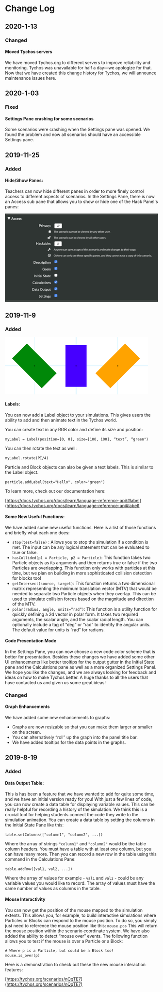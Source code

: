 # Change Log

## 2020-1-13

### Changed

#### **Moved Tychos servers**

We have moved Tychos.org to different servers to improve reliability and monitoring. Tychos was unavailable for half a day—we apologize for that. Now that we have created this change history for Tychos, we will announce maintenance issues here.

## 2020-1-03

### Fixed

#### Settings Pane crashing for some scenarios

Some scenarios were crashing when the Settings pane was opened. We found the problem and now all scenarios should have an accessible Settings pane.

## 2019-11-25

### Added

#### **Hide/Show Panes:**

Teachers can now hide different panes in order to more finely control access to different aspects of scenarios. In the Settings Pane, there is now an Access sub pane that allows you to show or hide one of the Hack Panel's panes:

![](../.gitbook/assets/screen-shot-2020-01-16-at-4.53.32-pm.png)

## 2019-11-9

### Added

![](../.gitbook/assets/image.png)

#### **Labels:**  

You can now add a Label object to your simulations. This gives users the ability to add and then animate text in the Tychos world.    
  
You can create text in any RGB color and define its size and position:  
  
`myLabel = Label(position=[0, 0], size=[100, 100], “text”, “green")`  
  
You can then rotate the text as well:  
  
`myLabel.rotate(PI/4)`  
  
Particle and Block objects can also be given a text labels. This is similar to the Label object.  
  
`particle.addLabel(text="Hello", color="green")`  
  
To learn more, check out our documentation here:  
  
[https://docs.tychos.org/docs/learn/language-reference-api\#label](https://docs.tychos.org/docs/learn/language-reference-api#label)  


#### **Some New Useful Functions:**

We have added some new useful functions. Here is a list of those functions and briefly what each one does: 

* `stop(test=false)` :   Allows you to stop the simulation if a condition is met. The input can be any logical statement that can be evaluated to true or false.  
* `hasCollided(p1 = Particle, p2 = Particle)`:   This function takes two Particle objects as its arguments and then returns true or false if the two Particles are overlapping. This function only works with particles at this time, but we plan on building in more sophisticated collision detection for blocks too!   
* `getIntersect(source, target)`:   This function returns a two dimensional matrix representing the minimum translation vector \(MTV\) that would be needed to separate two Particle objects when they overlap. This can be used to simulate collision forces based on the magnitude and direction of the MTV.
* `polar(radius, angle, units=”rad”)`:   This function is a utility function for quickly defining a 2d vector in polar form. It takes two required arguments, the scalar angle, and the scalar radial length. You can optionally include a tag of “deg” or “rad” to identify the angular units. The default value for units is “rad” for radians.

#### **Code Presentation Mode**

In the Settings Pane, you can now choose a new code color scheme that is better for presentation. Besides these changes we have added some other UI enhancements like better tooltips for the output gutter in the Initial State pane and the Calculations pane as well as a more organized Settings Panel. We hope you like the changes, and we are always looking for feedback and ideas on how to make Tychos better. A huge thanks to all the users that have contacted us and given us some great ideas!

### Changed

#### **Graph Enhancements** 

We have added some new enhancements to graphs:

* Graphs are now resizable so that you can make them larger or smaller on the screen.
* You can alternatively “roll” up the graph into the panel title bar.
* We have added tooltips for the data points in the graphs.

## 2019-8-19

### Added

#### **Data Output Table:**

This is has been a feature that we have wanted to add for quite some time, and we have an initial version ready for you! With just a few lines of code, you can now create a data table for displaying variable values. This can be really helpful for recording a history of the simulation. We think this is a crucial tool for helping students connect the code they write to the simulation animation. You can create a data table by setting the columns in the Initial State Pane like this:

  `table.setColumns(["column1", "column2", ...])`  

Where the array of strings `"column1"` and `"column2"` would be the table column headers. You must have a table with at least one column, but you can have many more. Then you can record a new row in the table using this command in the Calculations Pane: 

`table.addRow([val1, val2, ...])`  

Where the array of values for example - `val1` and `val2` - could be any variable values you would like to record. The array of values must have the same number of values as columns in the table.  


#### **Mouse Interactivity**

You can now get the position of the mouse mapped to the simulation extents. This allows you, for example, to build interactive simulations where Particles or Blocks can respond to the mouse position. To do so, you simply just need to reference the mouse position like this:  `mouse.pos`  This will return the mouse position within the scenario coordinate system. We have also added the ability to detect “mouse over” events. The following function allows you to test if the mouse is over a Particle or a Block:

```text
# Where p is a Particle, but could be a Block too!
mouse.is_over(p)  
```

Here is a demonstration to check out these the new mouse interaction features:

 [https://tychos.org/scenarios/nQqTE7](https://tychos.org/scenarios/nQqTE7) 

